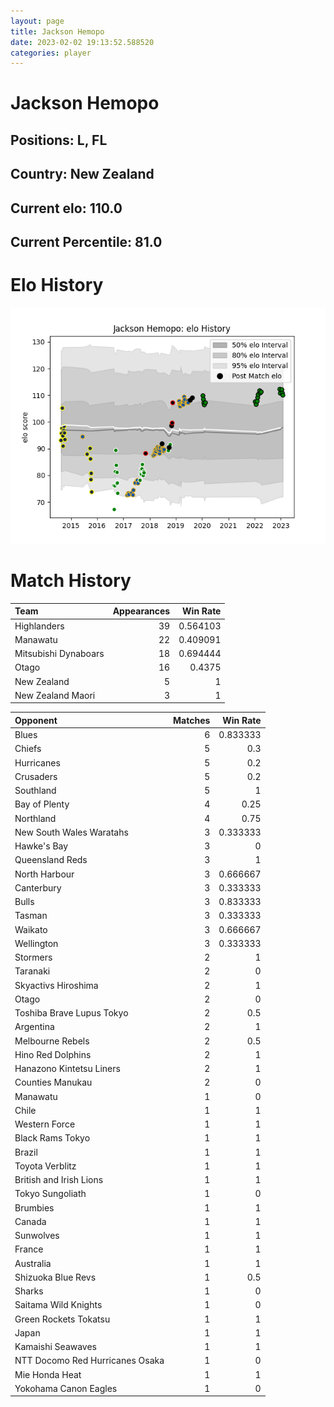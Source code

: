 ```yaml
---  
layout: page  
title: Jackson Hemopo  
date: 2023-02-02 19:13:52.588520  
categories: player  
---
```

# Jackson Hemopo

## Positions: L, FL

## Country: New Zealand

## Current elo: 110.0

## Current Percentile: 81.0

# Elo History


![elo history](history_JacksonHemopo.png)
# Match History


| Team                 |   Appearances |   Win Rate |
|:---------------------|--------------:|-----------:|
| Highlanders          |            39 |   0.564103 |
| Manawatu             |            22 |   0.409091 |
| Mitsubishi Dynaboars |            18 |   0.694444 |
| Otago                |            16 |   0.4375   |
| New Zealand          |             5 |   1        |
| New Zealand Maori    |             3 |   1        |

| Opponent                        |   Matches |   Win Rate |
|:--------------------------------|----------:|-----------:|
| Blues                           |         6 |   0.833333 |
| Chiefs                          |         5 |   0.3      |
| Hurricanes                      |         5 |   0.2      |
| Crusaders                       |         5 |   0.2      |
| Southland                       |         5 |   1        |
| Bay of Plenty                   |         4 |   0.25     |
| Northland                       |         4 |   0.75     |
| New South Wales Waratahs        |         3 |   0.333333 |
| Hawke's Bay                     |         3 |   0        |
| Queensland Reds                 |         3 |   1        |
| North Harbour                   |         3 |   0.666667 |
| Canterbury                      |         3 |   0.333333 |
| Bulls                           |         3 |   0.833333 |
| Tasman                          |         3 |   0.333333 |
| Waikato                         |         3 |   0.666667 |
| Wellington                      |         3 |   0.333333 |
| Stormers                        |         2 |   1        |
| Taranaki                        |         2 |   0        |
| Skyactivs Hiroshima             |         2 |   1        |
| Otago                           |         2 |   0        |
| Toshiba Brave Lupus Tokyo       |         2 |   0.5      |
| Argentina                       |         2 |   1        |
| Melbourne Rebels                |         2 |   0.5      |
| Hino Red Dolphins               |         2 |   1        |
| Hanazono Kintetsu Liners        |         2 |   1        |
| Counties Manukau                |         2 |   0        |
| Manawatu                        |         1 |   0        |
| Chile                           |         1 |   1        |
| Western Force                   |         1 |   1        |
| Black Rams Tokyo                |         1 |   1        |
| Brazil                          |         1 |   1        |
| Toyota Verblitz                 |         1 |   1        |
| British and Irish Lions         |         1 |   1        |
| Tokyo Sungoliath                |         1 |   0        |
| Brumbies                        |         1 |   1        |
| Canada                          |         1 |   1        |
| Sunwolves                       |         1 |   1        |
| France                          |         1 |   1        |
| Australia                       |         1 |   1        |
| Shizuoka Blue Revs              |         1 |   0.5      |
| Sharks                          |         1 |   0        |
| Saitama Wild Knights            |         1 |   0        |
| Green Rockets Tokatsu           |         1 |   1        |
| Japan                           |         1 |   1        |
| Kamaishi Seawaves               |         1 |   1        |
| NTT Docomo Red Hurricanes Osaka |         1 |   0        |
| Mie Honda Heat                  |         1 |   1        |
| Yokohama Canon Eagles           |         1 |   0        |